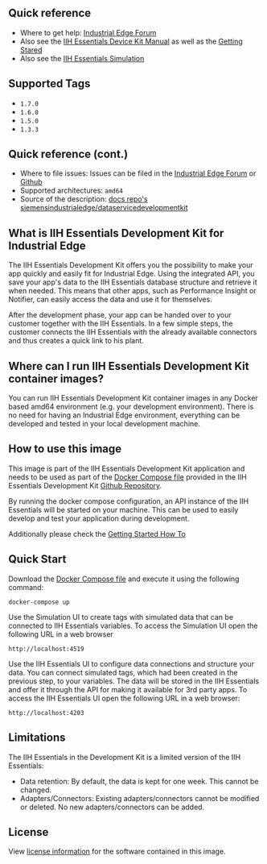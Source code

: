## Quick reference

- Where to get help: [Industrial Edge Forum](https://www.siemens.com/industrial-edge-forum)
- Also see the [IIH Essentials Device Kit Manual](https://github.com/industrial-edge/data-service-device-kit) as well as the [Getting Stared](https://github.com/industrial-edge/data-service-device-kit-getting-started)
- Also see the [IIH Essentials Simulation](https://hub.docker.com/r/siemensindustrialedge/dataservicesimulation) 

## Supported Tags

- `1.7.0`
- `1.6.0`
- `1.5.0`
- `1.3.3`

## Quick reference (cont.)

- Where to file issues: Issues can be filed in the [Industrial Edge Forum](https://www.siemens.com/industrial-edge-forum) or [Github](https://github.com/industrial-edge/data-service-device-kit/issues)
- Supported architectures: `amd64`
- Source of the description: [docs repo's siemensindustrialedge/dataservicedevelopmentkit](https://github.com/industrial-edge/data-service-development-kit/tree/main/docs/dockerhub)

## What is IIH Essentials Development Kit for Industrial Edge

The IIH Essentials Development Kit offers you the possibility to make your app quickly and easily fit for Industrial Edge. Using the integrated API, you save your app's data to the IIH Essentials database structure and retrieve it when needed. This means that other apps, such as Performance Insight or Notifier, can easily access the data and use it for themselves.

After the development phase, your app can be handed over to your customer together with the IIH Essentials. In a few simple steps, the customer connects the IIH Essentials with the already available connectors and thus creates a quick link to his plant.

## Where can I run IIH Essentials Development Kit container images?

You can run IIH Essentials Development Kit container images in any  Docker based amd64 environment (e.g. your development environment).
There is no need  for having an Industrial Edge environment, everything can be developed and tested in your local development machine.

## How to use this image

This image is part of the IIH Essentials Development Kit application and needs to be used as part of the [Docker Compose file](https://github.com/industrial-edge/data-service-development-kit/blob/main/docker-compose.yml) provided in the IIH Essentials Development Kit [Github Repository](https://github.com/industrial-edge/data-service-development-kit).

By running the docker compose configuration, an API instance of the IIH Essentials will be started on your machine. This can be used to easily develop and test your application during development.

Additionally please check the [Getting Started How To](https://github.com/industrial-edge/data-service-device-kit-getting-started)

## Quick Start

Download the [Docker Compose file](https://github.com/industrial-edge/data-service-development-kit/blob/main/docker-compose.yml) and execute it using the following command:

```
docker-compose up
```

Use the Simulation UI to create tags with simulated data that can be connected to IIH Essentials variables. To access the Simulation UI open the following URL in a web browser

```
http://localhost:4519
```

Use the IIH Essentials UI to configure data connections and structure your data. You can connect simulated tags, which had been created in the previous step, to your variables. The data will be stored in the IIH Essentials and offer it through the API for making it available for 3rd party apps. To access the IIH Essentials UI open the following URL in a web browser:

```
http://localhost:4203
```

## Limitations

The IIH Essentials in the Development Kit is a limited version of the IIH Essentials:

- Data retention: By default, the data is kept for one week. This cannot be changed.
- Adapters/Connectors: Existing adapters/connectors cannot be modified or deleted. No new adapters/connectors can be added.

## License

View [license information](https://github.com/industrial-edge/data-service-development-kit/blob/main/docs/dockerhub/LICENSE.md) for the software contained in this image.
